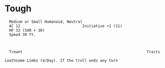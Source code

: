 # Tough

      Medium or Small Humanoid, Neutral
      AC 12                            Initiative +1 (11)
      HP 32 (5d8 + 10)
      Speed 30 ft.



      Treant                                                        Traits
                                                                    Loathsome Limbs (4/Day). If the troll ends any turn
